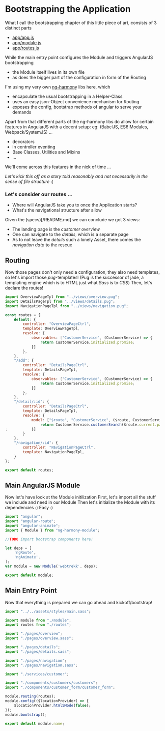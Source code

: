 # Bootstrapping the Application

What I call the bootstrapping chapter of this little piece of art,
consists of 3 distinct parts

* [app/app.js](#Main-Entry-Point "save:")
* [app/module.js](#Main-AngularJS-Module "save:")
* [app/routes.js](#Routing "save:")

While the main entry point configures the Module
and triggers AngularJS bootstrapping
* the Module itself lives in its own file
* as does the bigger part of the configuration in form of the Routing

I'm using my very own [ng-harmony](http://www.github.com/ng-harmony) libs here,
which
* encapsulate the usual bootstrapping in a Helper-Class
* uses an easy json-Object convenience mechanism for Routing
* exposes the config, bootstrap methods of angular to serve your demands

Apart from that different parts of the ng-harmony libs do allow
for certain features in AngularJS with a decent setup:
eg: (BabelJS, ES6 Modules, Webpack/SystemJS) ...
* decorators
* in controller eventing
* Base Classes, Utilities and Mixins
* ...

We'll come across this features in the nick of time ...

_Let's kick this off as a story told reasonably and not necessarily in the sense of file structure_ :)

### Let's consider our routes ...

* Where will AngularJS take you to once the Application starts?
* What's the navigational structure after allow

Given the (specs)[/README.md] we can conclude we got 3 views:
* The landing page is the _customer overview_
* One can navigate to the _details_, which is a separate page
* As to not leave the _details_ such a lonely Asset, there comes the _navigation data_ to the rescue

## Routing

Now those pages don't only need a configuration, they also need templates,
so let's import those _pug_-templates!
(Pug is the successor of jade, a templating engine
which is to HTML just what _Sass_ is to _CSS_)
Then, let's declare the routes!

```js
import OverviewPageTpl from "../views/overview.pug";
import DetailsPageTpl from "../views/details.pug";
import NavigationPageTpl from "../views/navigation.pug";

const routes = {
	default: {
		controller: "OverviewPageCtrl",
		template: OverviewPageTpl,
		resolve: {
			observables: ["CustomerService", (CustomerService) => {
				return CustomerService.initialized.promise;
			}]
		},
	},
	"/add": {
		controller: "DetailsPageCtrl",
		template: DetailsPageTpl,
		resolve: {
			observables: ["CustomerService", (CustomerService) => {
				return CustomerService.initialized.promise;
			}]
		},
	},
	"/detail/:id": {
		controller: "DetailsPageCtrl",
		template: DetailsPageTpl,
		resolve: {
			model: ["$route", "CustomerService", ($route, CustomerService) => {
				return CustomerService.customerSearch($route.current.params.id)
;			}]
		}
	},
	"/navigation/:id": {
		controller: "NavigationPageCtrl",
		template: NavigationPageTpl,
	}
};

export default routes;
```

## Main AngularJS Module

Now let's have look at the Module initilization
First, let's import all the stuff we include and need in our Module
Then let's initialize the Module with its dependencies :) Easy :)

```js
import "angular";
import "angular-route";
import "angular-animate";
import { Module } from "ng-harmony-module";

//TODO import bootstrap components here!

let deps = [
	'ngRoute',
	'ngAnimate',
];
var module = new Module('webtrekk', deps);

export default module;
```

## Main Entry Point

Now that everything is prepared we can go ahead and kickoff/bootstrap!

```js
import "../../assets/styles/main.sass";

import module from "./module";
import routes from "./routes";

import "./pages/overview";
import "./pages/overview.sass";

import "./pages/details";
import "./pages/details.sass";

import "./pages/navigation";
import "./pages/navigation.sass";

import "./services/customer";

import "./components/customers/customers";
import "./components/customer_form/customer_form";

module.routing(routes);
module.config(($locationProvider) => {
	$locationProvider.html5Mode(false);
});
module.bootstrap();

export default module.name;
```
